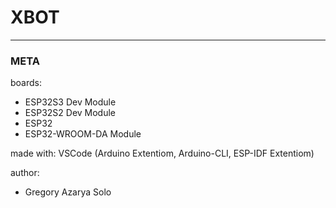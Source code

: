 # XBOT
---
### META

boards:
- ESP32S3 Dev Module
- ESP32S2 Dev Module
- ESP32
- ESP32-WROOM-DA Module

made with:
VSCode (Arduino Extentiom, Arduino-CLI, ESP-IDF Extentiom)

author:
- Gregory Azarya Solo